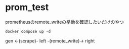 # prom_test

prometheusのremote_writeの挙動を確認したいだけのやつ

```shell
docker compose up -d
```

gen <-(scrape)- left -(remote_write)-> right